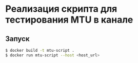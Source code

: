 # Реализация скрипта для тестирования MTU в канале

## Запуск

```bash
$ docker build -t mtu-script .
$ docker run mtu-script --host <host_url>
```
